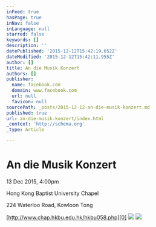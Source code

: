 ```yaml
---
inFeed: true
hasPage: true
inNav: false
inLanguage: null
starred: false
keywords: []
description: ''
datePublished: '2015-12-12T15:42:19.652Z'
dateModified: '2015-12-12T15:42:11.955Z'
author: []
title: An die Musik Konzert
authors: []
publisher:
  name: facebook.com
  domain: www.facebook.com
  url: null
  favicon: null
sourcePath: _posts/2015-12-12-an-die-musik-konzert.md
published: true
url: an-die-musik-konzert/index.html
_context: 'http://schema.org'
_type: Article

---
```

# An die Musik Konzert

13 Dec 2015, 4:00pm

Hong Kong Baptist University Chapel

224 Waterloo Road, Kowloon Tong

[http://www.chap.hkbu.edu.hk/hkbu058.php][0]
![](https://the-grid-user-content.s3-us-west-2.amazonaws.com/34569637-6656-456e-9138-b8f3ed5e4ced.jpg)
![](https://the-grid-user-content.s3-us-west-2.amazonaws.com/70025dac-c48c-4c79-b48a-25ab465b137c.jpg)

[0]: http://www.chap.hkbu.edu.hk/hkbu058.php